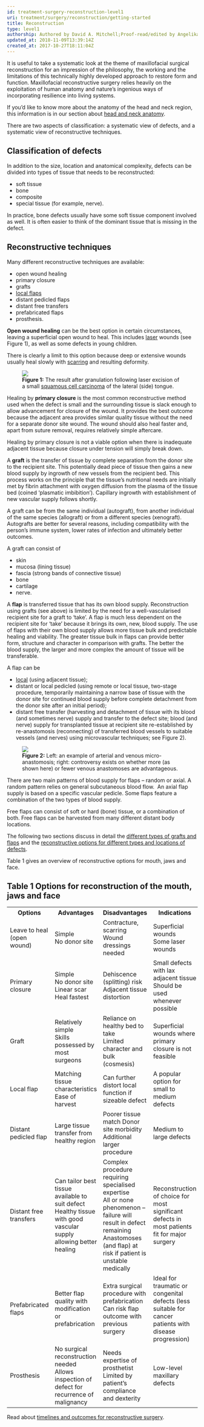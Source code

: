 ```yaml
---
id: treatment-surgery-reconstruction-level1
uri: treatment/surgery/reconstruction/getting-started
title: Reconstruction
type: level1
authorship: Authored by David A. Mitchell;Proof-read/edited by Angelika Sebald
updated_at: 2018-11-09T13:39:14Z
created_at: 2017-10-27T18:11:04Z
---
```


<p>It is useful to take a systematic look at the theme of maxillofacial
    surgical reconstruction for an impression of the philosophy,
    the working and the limitations of this technically highly
    developed approach to restore form and function. Maxillofacial
    reconstructive surgery relies heavily on the exploitation
    of human anatomy and nature’s ingenious ways of incorporating
    resilience into living systems.</p>
<aside>
    <p>If you’d like to know more about the anatomy of the head
        and neck region, this information is in our section about
        <a href="/diagnosis/anatomy">head and neck anatomy</a>.</p>
</aside>
<p>There are two aspects of classification: a systematic view of
    defects, and a systematic view of reconstructive techniques.</p>
<h2>Classification of defects</h2>
<p>In addition to the size, location and anatomical complexity,
    defects can be divided into types of tissue that needs to
    be reconstructed:</p>
<ul>
    <li>soft tissue</li>
    <li>bone</li>
    <li>composite</li>
    <li>special tissue (for example, nerve).</li>
</ul>
<p>In practice, bone defects usually have some soft tissue component
    involved as well. It is often easier to think of the dominant
    tissue that is missing in the defect.</p>
<h2>Reconstructive techniques</h2>
<p>Many different reconstructive techniques are available:</p>
<ul>
    <li>open wound healing</li>
    <li>primary closure</li>
    <li>grafts</li>
    <li><a href="/treatment/surgery/cancer/facial-skin-cancer/more-info">local flaps</a></li>
    <li>distant pedicled flaps</li>
    <li>distant free transfers</li>
    <li>prefabricated flaps</li>
    <li>prosthesis.</li>
</ul>
<p><strong>Open wound healing</strong> can be the best option in
    certain circumstances, leaving a superficial open wound to
    heal. This includes <a href="/treatment/other/extreme-temperatures">laser</a>    wounds (see Figure 1), as well as some defects in young children.</p>
<p>There is clearly a limit to this option because deep or extensive
    wounds usually heal slowly with <a href="/treatment/other/medication/inflammation/more-info">scarring</a>    and resulting deformity.</p>
<figure><img src="/treatment-surgery-reconstruction-level1-figure1.jpg">
    <figcaption><strong>Figure 1:</strong> The result after granulation following
        laser excision of a small <a href="/diagnosis/a-z/cancer/mouth-cancer">squamous cell carcinoma</a>        of the lateral (side) tongue.</figcaption>
</figure>
<p>Healing by <strong>primary closure</strong> is the most common
    reconstructive method used when the defect is small and the
    surrounding tissue is slack enough to allow advancement for
    closure of the wound. It provides the best outcome because
    the adjacent area provides similar quality tissue without
    the need for a separate donor site wound. The wound should
    also heal faster and, apart from suture removal, requires
    relatively simple aftercare.</p>
<p>Healing by primary closure is not a viable option when there
    is inadequate adjacent tissue because closure under tension
    will simply break down.</p>
<p>A <strong>graft</strong> is the transfer of tissue by complete
    separation from the donor site to the recipient site. This
    potentially dead piece of tissue then gains a new blood supply
    by ingrowth of new vessels from the recipient bed. This process
    works on the principle that the tissue’s nutritional needs
    are initially met by fibrin attachment with oxygen diffusion
    from the plasma of the tissue bed (coined ‘plasmatic imbibition’).
    Capillary ingrowth with establishment of new vascular supply
    follows shortly.</p>
<p>A graft can be from the same individual (autograft), from another
    individual of the same species (allograft) or from a different
    species (xenograft). Autografts are better for several reasons,
    including compatibility with the person’s immune system,
    lower rates of infection and ultimately better outcomes.</p>
<p>A graft can consist of</p>
<ul>
    <li>skin</li>
    <li>mucosa (lining tissue)</li>
    <li>fascia (strong bands of connective tissue)</li>
    <li>bone</li>
    <li>cartilage</li>
    <li>nerve.</li>
</ul>
<p>A <strong>flap</strong> is transferred tissue that has its own
    blood supply. Reconstruction using grafts (see above) is
    limited by the need for a well-vascularised recipient site
    for a graft to ‘take’. A flap is much less dependent on the
    recipient site for ‘take’ because it brings its own, new,
    blood supply. The use of flaps with their own blood supply
    allows more tissue bulk and predictable healing and viability.
    The greater tissue bulk in flaps can provide better form,
    structure and character in comparison with grafts. The better
    the blood supply, the larger and more complex the amount
    of tissue will be transferable.</p>
<p>A flap can be</p>
<ul>
    <li><a href="/treatment/surgery/cancer/facial-skin-cancer/more-info">local</a>        (using adjacent tissue);</li>
    <li>distant or local pedicled (using remote or local tissue,
        two-stage procedure, temporarily maintaining a narrow
        base of tissue with the donor site for continued blood
        supply before complete detachment from the donor site
        after an initial period);</li>
    <li>distant free transfer (harvesting and detachment of tissue
        with its blood (and sometimes nerve) supply and transfer
        to the defect site; blood (and nerve) supply for transplanted
        tissue at recipient site re-established by re-anastomosis
        (reconnecting) of transferred blood vessels to suitable
        vessels (and nerves) using microvascular techniques;
        see Figure 2).</li>
</ul>
<figure><img src="/treatment-surgery-reconstruction-level1-figure2.jpg">
    <figcaption><strong>Figure 2:</strong> Left: an example of arterial and
        venous micro-anastomosis; right: controversy exists on
        whether more (as shown here) or fewer venous anastomoses
        are advantageous.</figcaption>
</figure>
<p>There are two main patterns of blood supply for flaps – random
    or axial. A random pattern relies on general subcutaneous
    blood flow.  An axial flap supply is based on a specific
    vascular pedicle. Some flaps feature a combination of the
    two types of blood supply.</p>
<p>Free flaps can consist of soft or hard (bone) tissue, or a combination
    of both. Free flaps can be harvested from many different
    distant body locations.</p>
<p>The following two sections discuss in detail the <a href="/treatment/surgery/reconstruction/more-info">different types of grafts and flaps</a>    and the <a href="/treatment/surgery/reconstruction/detailed">reconstructive options for different types and locations of defects</a>.</p>
<p>Table 1 gives an overview of reconstructive options for mouth,
    jaws and face.</p>
<h2>Table 1 Options for reconstruction of the mouth, jaws and face</h2>
<table>
    <tbody>
        <tr>
            <th> Options</th>
            <th> Advantages</th>
            <th> Disadvantages</th>
            <th> Indications</th>
        </tr>
        <tr>
            <td> Leave to heal (open wound)</td>
            <td> Simple<br>No donor site</td>
            <td> Contracture, scarring<br>Wound dressings needed</td>
            <td>Superficial wounds<br>Some laser wounds</td>
        </tr>
        <tr>
            <td> Primary closure</td>
            <td> Simple<br>No donor site Linear scar<br>Heal fastest</td>
            <td>
            Dehiscence (splitting) risk<br>Adjacent tissue distortion</td>
            <td>
            Small defects with lax adjacent tissue<br>Should
                be used whenever possible</td>
        </tr>
        <tr>
            <td> Graft</td>
            <td> Relatively simple<br>Skills possessed by most surgeons</td>
            <td>
            Reliance on healthy bed to take<br>Limited character
                and bulk (cosmesis)</td>
            <td> Superficial wounds where primary closure is not feasible</td>
        </tr>
        <tr>
            <td> Local flap</td>
            <td> Matching tissue characteristics<br>Ease of harvest</td>
            <td>
            Can further distort local function if sizeable defect</td>
            <td>
            A popular option for small to medium defects</td>
        </tr>
        <tr>
            <td> Distant pedicled flap</td>
            <td> Large tissue transfer from healthy region</td>
            <td>
            Poorer tissue match Donor site morbidity<br>Additional
                larger procedure</td>
            <td> Medium to large defects</td>
        </tr>
        <tr>
            <td> Distant free transfers</td>
            <td> Can tailor best tissue available to suit defect<br>Healthy
                tissue with good vascular supply allowing better
                healing</td>
            <td> Complex procedure requiring specialised expertise<br>All
                or none phenomenon – failure will result in defect
                remaining<br>Anastomoses (and flap) at risk
                if patient is unstable medically</td>
            <td> Reconstruction of choice for most significant defects
                in most patients fit for major surgery</td>
        </tr>
        <tr>
            <td> Prefabricated flaps</td>
            <td> Better flap quality with modification or prefabrication</td>
            <td>Extra surgical procedure with prefabrication<br>Can
                risk flap outcome with previous surgery</td>
            <td>
            Ideal for traumatic or congenital defects (less suitable
                for cancer patients with disease progression)</td>
        </tr>
        <tr>
            <td> Prosthesis</td>
            <td> No surgical reconstruction needed<br>Allows inspection
                of defect for recurrence of malignancy</td>
            <td>Needs expertise of prosthetist<br>Limited by patient’s
                compliance and dexterity</td>
            <td> Low-level maxillary defects</td>
        </tr>
    </tbody>
</table>
<aside>
    <p>Read about <a href="/treatment/timelines/reconstruction">timelines and outcomes for reconstructive surgery</a>.</p>
</aside>
